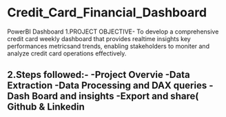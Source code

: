 # Credit_Card_Financial_Dashboard
PowerBI Dashboard
1.PROJECT OBJECTIVE- To develop a comprehensive credit card weekly dashboard that provides realtime insights key performances metricsand trends, enabling stakeholders to moniter and analyze credit card operations effectively.

2.Steps followed:-
-Project Overvie
-Data Extraction
-Data Processing and DAX queries
-Dash Board and insights
-Export and share( Github & Linkedin
-


